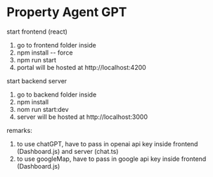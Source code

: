 # Property Agent GPT

start frontend (react)
1. go to frontend folder inside
2. npm install -- force
3. npm run start
4. portal will be hosted at http://localhost:4200

start backend server
1. go to backend folder inside
2. npm install
3. nom run start:dev
5. server will be hosted at http://localhost:3000

remarks:
1. to use chatGPT, have to pass in openai api key inside frontend (Dashboard.js) and server (chat.ts)
2. to use googleMap, have to pass in google api key inside frontend (Dashboard.js)
